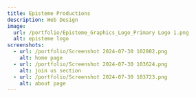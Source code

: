```yaml
---
title: Episteme Productions
description: Web Design
image:
  url: /portfolio/Episteme_Graphics_Logo_Primary Logo 1.png
  alt: episteme logo
screenshots:
  - url: /portfolio/Screenshot 2024-07-30 102802.png
    alt: home page
  - url: /portfolio/Screenshot 2024-07-30 103624.png
    alt: join us section
  - url: /portfolio/Screenshot 2024-07-30 103723.png
    alt: about page
---
```

